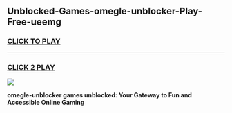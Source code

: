 
## Unblocked-Games-omegle-unblocker-Play-Free-ueemg
<h3>
<a href="https://premium76.site?title=omegle-unblocker&ref=12A">CLICK TO PLAY</a></h3>
<hr>

<h3>
<a href="https://premium76.site?title=omegle-unblocker&ref=12A">CLICK 2 PLAY</a>
  
</h3>

<a href="https://premium76.site?title=omegle-unblocker&ref=12A"><img src="https://clearcache.store/games.png"></a>


**omegle-unblocker games unblocked: Your Gateway to Fun and Accessible Online Gaming**
